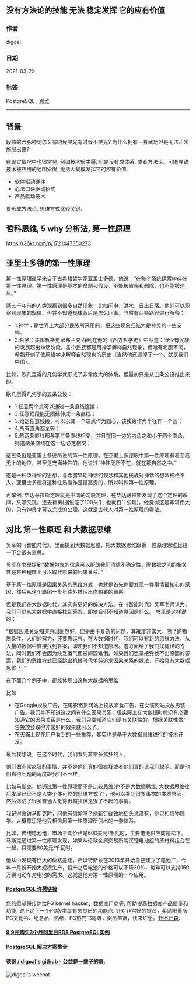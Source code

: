 ## 没有方法论的技能 无法 稳定发挥 它的应有价值  
    
### 作者    
digoal    
    
### 日期    
2021-03-29     
    
### 标签    
PostgreSQL , 思维       
    
----    
    
## 背景    
段益的六脉神剑怎么有时候灵光有时候不灵光? 为什么拥有一身武功但是无法正常施展出来?  
  
在现实情况中也很常见, 例如技术很牛逼, 但是没有成体系, 或者方法论。可能导致技术被应用的范围受限, 无法大规模发挥它的应有价值.   
  
- 软件驱动硬件  
- 心法口诀驱动招式  
- 产品驱动技术  
  
要形成方法论, 思维方式比较关键.    
  
## 哲科思维, 5 why 分析法, 第一性原理  
  
https://36kr.com/p/1721447350273  
  
## 亚里士多德的第一性原理   
  
第一性原理最早来自于古希腊哲学家亚里士多德，他说：“在每个系统探索中存在第一性原理。第一性原理是基本的命题和假设，不能被省略和删除，也不能被违反。”   
  
两三千年前的人类观察到很多自然现象，比如闪电、洪水、日出日落。他们可以观察到现象的规律，但并不知道规律背后是怎么回事。当然有两条路径进行解释：   
  
- 1.神学：是世界上大部分民族所采用的，把这些现象归结为是神灵的一些安排。   
- 2.哲学：美国哲学史家弗兰克·梯利在他的《西方哲学史》中写道：很少有民族的发展超出神话阶段。各个民族都是用神学解释自然现象，但唯有希腊不同，希腊开创了使用哲学来解释自然现象的历史（当然他还漏掉了一个，就是我们中国）。   
  
比如，欧几里得的几何学就形成了非常庞大的体系。但最初只是从五条公设推出来的。  
  
欧几里得几何学的五条公设：   
  
- 1.任意两个点可以通过一条直线连接；  
- 2.任意线段能无限延伸成一条直线；  
- 3.给定任意线段，可以以其一个端点作为圆心，该线段作为半径作一个圆；  
- 4.所有直角都全等；  
- 5.若两条直线都与第三条直线相交，并且在同一边的内角之和小于两个直角，则这两条直线在这一边必定相交；   
  
这五条就是亚里士多德所说的第一性原理。在亚里士多德眼中第一性原理有着至高无上的地位，甚至是充满神性的。他说过“神性无所不在，就在那自然之中。”  
  
这是一种泛神论的思想，与希腊早期神话的观念和其他民族对神话的想法格格不入。亚里士多德将这种性质看作是最高贵的，所以叫做第一性原理。  
  
再举例, 毕达哥拉斯定理就是中国的勾股定理，在毕达哥拉斯发现了这个定理的瞬间，又唱又跳，还去祈祷(据说吃了100头牛, 也就百牛公理)。他觉得这是非常伟大的，只有神灵才可以完成的公理。这就是古代人对第一性原理的看法。  
  
## 对比 第一性原理 和 大数据思维  
  
吴军的《智能时代》，里面提到大数据思维，把大数据思维跟第一性原理思维比较一下会很有意思。  
  
吴军在书里提到“数据包含的信息可以帮助我们消除不确定性，而数据之间的相关性在某种程度上可以取代原来的因果关系。”  
  
基于第一性原理是因果关系的思维方式，也就是首先你要发现一件事情最核心的原因，然后从这个原因一步步往外推理出你想要的结果。  
  
但是我们在大数据时代，其实有更好的解决方法。在《智能时代》吴军老师认为，我们可以从大数据中直接找到答案，即使我们不知道原因是什么。 书里是这样说的：  
  
“根据因果关系知道原因固然好，但是由于复杂的问题，其难度非常大，除了跨物质条件，人们的努力，还要靠运气。在大数据时代，我们可以有新的思维方法，从大量的数据中直接找到答案，即使我们不知道原因。这方面给了我们找捷径的方法，同时我们不会因为缺乏运气而被问题难倒。如果我们愿意接受找不出原因的答案，我们的思维方式已经跳出机械时代单纯追求因果关系的做法，开始具有大数据思维了。”  
  
在下面几个例子中，都能体现出这种大数据的思维：  
  
比如  
  
- 在Google投放广告，在电影租赁网站上投放零食广告，在女装网站投放男装广告。我们并不知道这之间有什么因果关系，但实际上在大数据时代没有必要知道它的因果关系是什么，我们只要知道它们是有关联性的，根据关联性做广告投放会取得非常好的效果就可以了。  
- 在天猫上现在用户看到的一些推荐，其实也是基于大数据思维进行的技术开发。  
  
最后我想说，在这个时代，我们看到非常多疯狂的人。  
  
他们做非常疯狂的事情，并不是他们真的很疯狂或者他们真的比我们聪明，而是他们看待问题的角度跟我们不一样。  
  
比如马斯克，他通过第一性原理而不是比较思维(也不是大数据思维, 大数据思维往后发展已经不是人类个体可控的思维方式了)，他可以看到很多事物的本质原因，然后做成了很多普通人觉得很疯狂但是很了不起的事情。  
  
我记得采访马斯克时，问他有信仰吗？他斩钉截铁地摇头说没有，他只相信物理学。大概意思是他只相信用第一性原理所引出的一套体系。  
  
比如，传统电池组，市场平均价格是600美元/千瓦时，主要电池供应商是松下。马斯克通过第一性原理发现，如果从伦敦金属交易所购买锂电池组的原材料组合在一起，只需要80美元/千瓦时。  
  
他从中发现有巨大的价格差距，所以特斯拉在2013年开始自己建立了电池厂，今年一月份开始大规模生产，投产之后电池的价格可以下降30%，每年可以支持150万辆电动车对电池的需求。这就是他对第一性原理的一个应用。  
    
  
#### [PostgreSQL 许愿链接](https://github.com/digoal/blog/issues/76 "269ac3d1c492e938c0191101c7238216")
您的愿望将传达给PG kernel hacker、数据库厂商等, 帮助提高数据库产品质量和功能, 说不定下一个PG版本就有您提出的功能点. 针对非常好的提议，奖励限量版PG文化衫、纪念品、贴纸、PG热门书籍等，奖品丰富，快来许愿。[开不开森](https://github.com/digoal/blog/issues/76 "269ac3d1c492e938c0191101c7238216").  
  
  
#### [9.9元购买3个月阿里云RDS PostgreSQL实例](https://www.aliyun.com/database/postgresqlactivity "57258f76c37864c6e6d23383d05714ea")
  
  
#### [PostgreSQL 解决方案集合](https://yq.aliyun.com/topic/118 "40cff096e9ed7122c512b35d8561d9c8")
  
  
#### [德哥 / digoal's github - 公益是一辈子的事.](https://github.com/digoal/blog/blob/master/README.md "22709685feb7cab07d30f30387f0a9ae")
  
  
![digoal's wechat](../pic/digoal_weixin.jpg "f7ad92eeba24523fd47a6e1a0e691b59")
  
